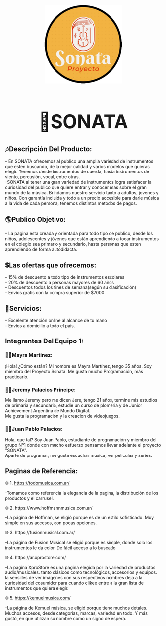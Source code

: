 
<div align="center">
    <img width="250px" src="/public/img/logo1.png" alt="Logo Sonata">
    <h1 text-aling="center" style="font-size: 60px;"> 🎼SONATA <h1>
</div>

<h2>🎶Descripción Del Producto:</h2>

<p>
- En SONATA ofrecemos al publico una amplia variedad de instrumentos que esten buscando, de la mejor calidad y varios modelos que quieras elegir.
Tenemos desde instrumentos de cuerda, hasta instrumentos de viento, percusión, vocal, entre otras.
<br>
-SONATA al tener una gran variedad de instrumentos logra satisfacer la curiosidad del publico que quiere entrar y conocer mas sobre el gran mundo de la música.
Brindamos nuestro servicio tanto a adultos, jovenes y niños. Con garantía incluida y todo a un precio accesible para darle música a la vida de cada persona,
tenemos distintos metodos de pagos.
</p>

<h2>🌎Publico Objetivo:</h2>  

<p>- La pagina esta creada y orientada para todo tipo de publico, desde los niños, adolescentes y jóvenes que están aprendiendo a tocar instrumentos en el colegio sea primario y secundario, hasta personas que esten aprendiendo de forma autodidacta.</p>

<h2>💲Las ofertas que ofrecemos:</h2>
<p>
- 15% de descuento a todo tipo de instrumentos escolares
 <br>
- 20% de descuento a personas mayores de 60 años
 <br>
- Descuentos todos los fines de semana(según su clasificación)
 <br>
- Envíos gratis con la compra superior de $7000
</p>
 
<h2>📍Servicios:</h2>
<p>
- Excelente atención online al alcance de tu mano
 <br>
- Envíos a domicilio a todo el pais.
</p>
 
<h2>Integrantes Del Equipo 1:</h2>  
 
<h3>👩‍💻Mayra Martinez:</h3>
<p>
¡Hola! ¿Cómo están? Mi nombre es Mayra Martínez, tengo 35 años. Soy miembro del Proyecto Sonata. Me gusta mucho Programación, más practicarlo.
</p>
<h3>👨‍💻Jeremy Palacios Principe:</h3>
<p>
Me llamo Jeremy pero me dicen Jere, tengo 21 años, termine mis estudios de primaria y secundaria, estudie un curso de plomeria y de Junior Achievement Argentina de   Mundo Digital.
<br>
Me gusta la programacion y la creacion de videojuegos.
</p>
<h3>👨‍💻Juan Pablo Palacios:</h3>
<p>
Hola, que tal? Soy Juan Pablo, estudiante de programación y miembro del grupo Nº1 donde con mucho esfuerzo pensamos llevar adelante el proyecto "SONATA".
<br>
Aparte de programar, me gusta escuchar musica, ver peliculas y series.
</p>
 
 <h2>Paginas de Referencia:</h2>  
 
🌐 1. https://todomusica.com.ar/
  <p>
   -Tomamos como referencia la elegancia de la pagina, la distribución de los productos y el carrusel.
  </p>
🌐 2. https://www.hoffmannmusica.com.ar/
  <p>
   -La página de Hoffman, se eligió porque es de un estilo sofisticado. Muy simple en sus accesos, con pocas opciones.
   </p>
🌐 3. https://fusionmusical.com.ar/
   <p>
    -La página de Fusion Musical se eligió porque es simple, donde solo los instrumentos le da color. De fácil acceso a lo buscado
   </p>
🌐 4. https://ar.xprostore.com/
   <p>
    -La pagina XproStore es una pagina elegida por la variedad de productos audio/musicales. tanto clásicos como tecnológicos, accesorios y equipos. la sensilles de ver imágenes con sus respectivos nombres deja a la curiosidad del cosumidor para cuando clikee entre a la  gran lista de instrumentos que quiera elegir.
   </p>

🌐 5. https://kemuelmusica.com/
   <p>
    -La página de Kemuel música, se eligió porque tiene muchos detales. Muchos accesos, desde categorias, marcas, variedad en todo. Y más gustó, en que utilizan su nombre como un signo de espera.
   </p>
